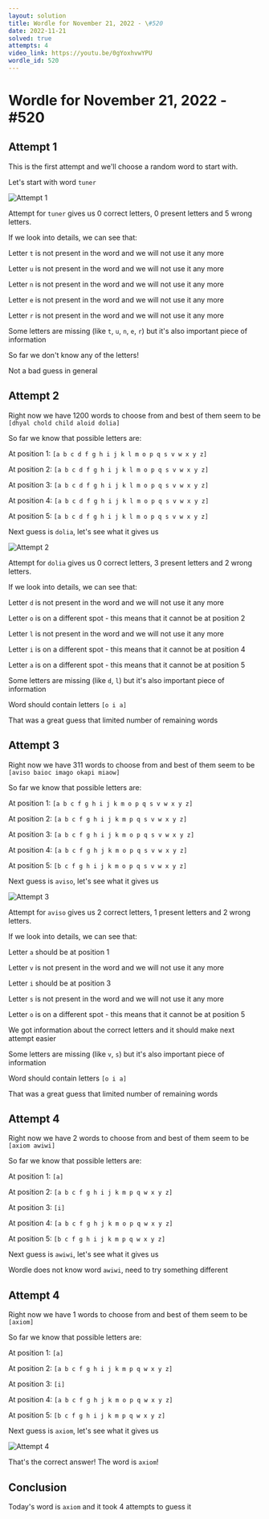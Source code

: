 ```yaml
---
layout: solution
title: Wordle for November 21, 2022 - \#520
date: 2022-11-21
solved: true
attempts: 4
video_link: https://youtu.be/0gYoxhvwYPU
wordle_id: 520
---
```


# Wordle for November 21, 2022 - \#520

## Attempt 1

This is the first attempt and we'll choose a random word to start with.

Let's start with word `tuner`

![Attempt 1](2022-11-21/attempt-1.png)

Attempt for `tuner` gives us 0 correct letters, 0 present letters and 5 wrong letters.

If we look into details, we can see that:

Letter `t` is not present in the word and we will not use it any more

Letter `u` is not present in the word and we will not use it any more

Letter `n` is not present in the word and we will not use it any more

Letter `e` is not present in the word and we will not use it any more

Letter `r` is not present in the word and we will not use it any more

Some letters are missing (like `t`, `u`, `n`, `e`, `r`) but it's also important piece of information

So far we don't know any of the letters!

Not a bad guess in general



## Attempt 2

Right now we have 1200 words to choose from and best of them seem to be `[dhyal chold child aloid dolia]`

So far we know that possible letters are:

At position 1: `[a b c d f g h i j k l m o p q s v w x y z]`

At position 2: `[a b c d f g h i j k l m o p q s v w x y z]`

At position 3: `[a b c d f g h i j k l m o p q s v w x y z]`

At position 4: `[a b c d f g h i j k l m o p q s v w x y z]`

At position 5: `[a b c d f g h i j k l m o p q s v w x y z]`

Next guess is `dolia`, let's see what it gives us

![Attempt 2](2022-11-21/attempt-2.png)

Attempt for `dolia` gives us 0 correct letters, 3 present letters and 2 wrong letters.

If we look into details, we can see that:

Letter `d` is not present in the word and we will not use it any more

Letter `o` is on a different spot - this means that it cannot be at position 2

Letter `l` is not present in the word and we will not use it any more

Letter `i` is on a different spot - this means that it cannot be at position 4

Letter `a` is on a different spot - this means that it cannot be at position 5

Some letters are missing (like `d`, `l`) but it's also important piece of information

Word should contain letters `[o i a]`

That was a great guess that limited number of remaining words



## Attempt 3

Right now we have 311 words to choose from and best of them seem to be `[aviso baioc imago okapi miaow]`

So far we know that possible letters are:

At position 1: `[a b c f g h i j k m o p q s v w x y z]`

At position 2: `[a b c f g h i j k m p q s v w x y z]`

At position 3: `[a b c f g h i j k m o p q s v w x y z]`

At position 4: `[a b c f g h j k m o p q s v w x y z]`

At position 5: `[b c f g h i j k m o p q s v w x y z]`

Next guess is `aviso`, let's see what it gives us

![Attempt 3](2022-11-21/attempt-3.png)

Attempt for `aviso` gives us 2 correct letters, 1 present letters and 2 wrong letters.

If we look into details, we can see that:

Letter `a` should be at position 1

Letter `v` is not present in the word and we will not use it any more

Letter `i` should be at position 3

Letter `s` is not present in the word and we will not use it any more

Letter `o` is on a different spot - this means that it cannot be at position 5

We got information about the correct letters and it should make next attempt easier

Some letters are missing (like `v`, `s`) but it's also important piece of information

Word should contain letters `[o i a]`

That was a great guess that limited number of remaining words



## Attempt 4

Right now we have 2 words to choose from and best of them seem to be `[axiom awiwi]`

So far we know that possible letters are:

At position 1: `[a]`

At position 2: `[a b c f g h i j k m p q w x y z]`

At position 3: `[i]`

At position 4: `[a b c f g h j k m o p q w x y z]`

At position 5: `[b c f g h i j k m p q w x y z]`

Next guess is `awiwi`, let's see what it gives us

Wordle does not know word `awiwi`, need to try something different

## Attempt 4

Right now we have 1 words to choose from and best of them seem to be `[axiom]`

So far we know that possible letters are:

At position 1: `[a]`

At position 2: `[a b c f g h i j k m p q w x y z]`

At position 3: `[i]`

At position 4: `[a b c f g h j k m o p q w x y z]`

At position 5: `[b c f g h i j k m p q w x y z]`

Next guess is `axiom`, let's see what it gives us

![Attempt 4](2022-11-21/attempt-4.png)

That's the correct answer! The word is `axiom`!

## Conclusion

Today's word is `axiom` and it took 4 attempts to guess it

